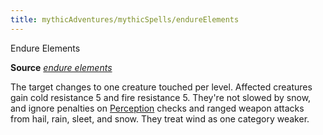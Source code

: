 ```yaml
---
title: mythicAdventures/mythicSpells/endureElements
---
```

Endure Elements

**Source** [_endure elements_](spells/endureElements.md#_endure-elements)

The target changes to one creature touched per level. Affected creatures gain cold resistance 5 and fire resistance 5. They're not slowed by snow, and ignore penalties on [Perception](skills/perception.md#_perception) checks and ranged weapon attacks from hail, rain, sleet, and snow. They treat wind as one category weaker.


